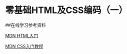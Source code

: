 # 零基础HTML及CSS编码（一）

##在线学习参考资料

[MDN HTML入门](https://developer.mozilla.org/zh-CN/docs/Web/Guide/HTML/Introduction)

[MDN CSS入门教程](https://developer.mozilla.org/zh-CN/docs/Web/Guide/CSS/Getting_started)